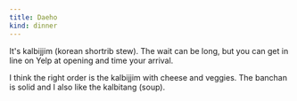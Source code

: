 ```yaml
---
title: Daeho
kind: dinner
---
```

It's kalbijjim (korean shortrib stew). The wait can be long, but you can get in line on Yelp at opening and time your arrival.

I think the right order is the kalbijjim with cheese and veggies. The banchan is solid and I also like the kalbitang (soup).
